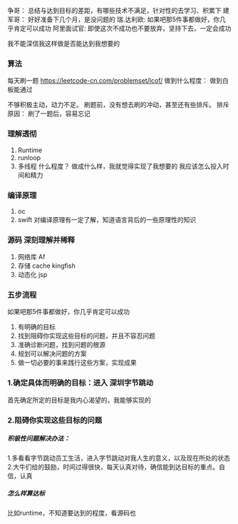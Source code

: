 争哥：
总结与达到目标的差距，有哪些技术不满足，针对性的去学习、积累下
建军哥：
好好准备下几个月，是没问题的
瑞.达利欧:
如果吧那5件事都做好，你几乎肯定可以成功
阿里面试官:
即使这次不成功也不要放弃，坚持下去，一定会成功




我不能深信我这样做是否能达到我想要的

### 算法
每天刷一题
https://leetcode-cn.com/problemset/lcof/
做到什么程度：
做到白板能通过

不够积极主动，动力不足。
刷题前，没有想去刷的冲动，甚至还有些排斥。
排斥原因：
刷了一题后，容易忘记

### 理解透彻
1. Runtime
2. runloop
3. 多线程
什么程度？
做成什么样，我就觉得实现了我想要的
我应该怎么投入时间和精力

### 编译原理
1. oc 
2. swift
对编译原理有一定了解，知道语言背后的一些原理性的知识

### 源码 深刻理解并稀释
1. 网络库 Af
2. 存储 cache kingfish
4. 动态化 jsp

### 五步流程
如果吧那5件事都做好，你几乎肯定可以成功
1. 有明确的目标
2. 找到阻碍你实现这些目标的问题，并且不容忍问题
3. 准确诊断问题，找到问题的根源
4. 规划可以解决问题的方案
5. 做一切必要的事来践行这些方案，实现成果

### 1.确定具体而明确的目标：进入 深圳字节跳动
首先确定所定的目标是我内心渴望的，我能够实现的

### 2.阻碍你实现这些目标的问题
##### 积极性问题解决办法：
1.多看看字节跳动员工生活，进入字节跳动对我人生的意义，以及现在所处的状态
2.大牛们给的鼓励，时间过得很快，每天认真对待，确信能到达目标的重点。自信，认真
##### 怎么样算达标
比如runtime，不知道要达到的程度，看源码也
